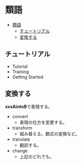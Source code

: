 # 類語

- [類語](#類語)
  - [チュートリアル](#チュートリアル)
  - [変換する](#変換する)

## チュートリアル

- Tutorial
- Training
- Getting Started

## 変換する

**xxxAintoB**で表現する。

- convert
    - 表現の仕方を変更する。
- transform
    - 組み替える。数式の変換など。
- translate
    - 翻訳する。
- change
    - 上記のどれでも。

